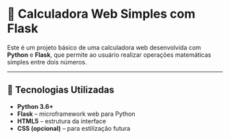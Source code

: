 # 🧮 Calculadora Web Simples com Flask

Este é um projeto básico de uma calculadora web desenvolvida com **Python** e **Flask**, que permite ao usuário realizar operações matemáticas simples entre dois números.

---

## 🚀 Tecnologias Utilizadas

- **Python 3.6+**
- **Flask** – microframework web para Python
- **HTML5** – estrutura da interface
- **CSS (opcional)** – para estilização futura




